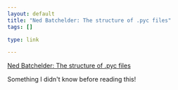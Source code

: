 ```yaml
--- 
layout: default
title: "Ned Batchelder: The structure of .pyc files"
tags: []

type: link

---
```

<a href="http://nedbatchelder.com/blog/200804/the_structure_of_pyc_files.html">Ned Batchelder: The structure of .pyc files</a>

Something I didn't know before reading this!
